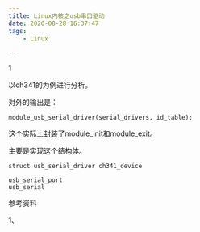 ```yaml
---
title: Linux内核之usb串口驱动
date: 2020-08-28 16:37:47
tags:
	- Linux

---
```


1

以ch341的为例进行分析。

对外的输出是：

```
module_usb_serial_driver(serial_drivers, id_table);
```

这个实际上封装了module_init和module_exit。

主要是实现这个结构体。

```
struct usb_serial_driver ch341_device
```



```
usb_serial_port
usb_serial

```



参考资料

1、

